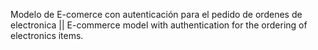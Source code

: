  Modelo de E-comerce con autenticación para el pedido de ordenes de electronica || E-commerce model with authentication for the ordering of electronics items.
